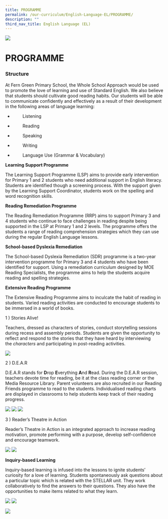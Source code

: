 ```yaml
---
title: PROGRAMME
permalink: /our-curriculum/English-Language-EL/PROGRAMME/
description: ""
third_nav_title: English Language (EL)
---
```

![](/images/Banner.png)

# **PROGRAMME**

### **Structure**


At Fern Green Primary School, the Whole School Approach would be used to promote the love of learning and use of Standard English. We also believe that students should cultivate good reading habits. Our students will be able to communicate confidently and effectively as a result of their development in the following areas of language learning:

*           Listening
*           Reading  
    
*           Speaking  
    
*           Writing  
    
*           Language Use (Grammar & Vocabulary)


<b> Learning Support Programme </b>

The Learning Support Programme (LSP) aims to provide early intervention for Primary 1 and 2 students who need additional support in English literacy. Students are identified though a screening process. With the support given by the Learning Support Coordinator, students work on the spelling and word recognition skills.


<b> Reading Remediation Programme </b>

The Reading Remediation Programme (RRP) aims to support Primary 3 and 4 students who continue to face challenges in reading despite being supported in the LSP at Primary 1 and 2 levels. The programme offers the students a range of reading comprehension strategies which they can use during the regular English Language lessons.


<b> School-based Dyslexia Remediation </b>

The School-based Dyslexia Remediation (SDR) programme is a two-year intervention programme for Primary 3 and 4 students who have been identified for support. Using a remediation curriculum designed by MOE Reading Specialists, the programme aims to help the students acquire reading and spelling strategies.


<b> Extensive Reading Programme </b>

The Extensive Reading Programme aims to inculcate the habit of reading in students. Varied reading activities are conducted to encourage students to be immersed in a world of books.

1 ) Stories Alive!

Teachers, dressed as characters of stories, conduct storytelling sessions during recess and assembly periods. Students are given the opportunity to reflect and respond to the stories that they have heard by interviewing the _characters_ and participating in post-reading activities.

![](/images/EL3.png)

2 ) D.E.A.R  

D.E.A.R stands for <b>D</b>rop <b>E</b>verything <b>A</b>nd <b>R</b>ead. During the D.E.A.R session, teachers devote time for reading, be it at the class reading corner or the Media Resource Library. Parent volunteers are also recruited in our Reading Friends programme to read to the students. Individualised reading charts are displayed in classrooms to help students keep track of their reading progress.

![](/images/EL4.png)
![](/images/EL5.png)
![](/images/EL6.png)

3 ) Reader’s Theatre in Action

Reader’s Theatre in Action is an integrated approach to increase reading motivation, promote performing with a purpose, develop self-confidence and encourage teamwork.

![](/images/EL7.png)
![](/images/EL8.png)



<b> Inquiry-based Learning </b>

Inquiry-based learning is infused into the lessons to ignite students’ curiosity for a love of learning. Students spontaneously ask questions about a particular topic which is related with the STELLAR unit. They work collaboratively to find the answers to their questions. They also have the opportunities to make items related to what they learn.

![](/images/EL9.png)
![](/images/EL10.png)


![](/images/bg-bottom.png)